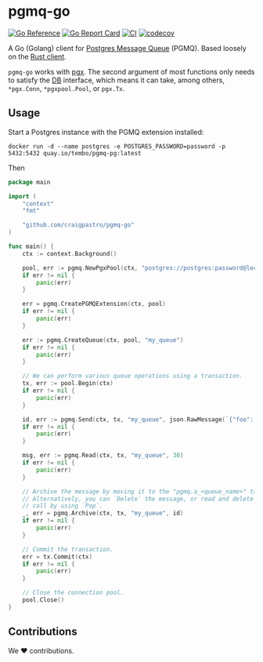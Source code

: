 # pgmq-go

[![Go Reference](https://pkg.go.dev/badge/github.com/craigpastro/pgmq-go.svg)](https://pkg.go.dev/github.com/craigpastro/pgmq-go)
[![Go Report Card](https://goreportcard.com/badge/github.com/craigpastro/pgmq-go)](https://goreportcard.com/report/github.com/craigpastro/pgmq-go)
[![CI](https://github.com/craigpastro/pgmq-go/actions/workflows/push_to_main.yaml/badge.svg)](https://github.com/craigpastro/pgmq-go/actions/workflows/push_to_main.yaml)
[![codecov](https://codecov.io/github/craigpastro/pgmq-go/branch/main/graph/badge.svg?token=00AJODX77Z)](https://codecov.io/github/craigpastro/pgmq-go)

A Go (Golang) client for
[Postgres Message Queue](https://github.com/tembo-io/pgmq) (PGMQ). Based loosely
on the [Rust client](https://github.com/tembo-io/pgmq/tree/main/pgmq-rs).

`pgmq-go` works with [pgx](https://github.com/jackc/pgx). The second argument of most functions only needs to satisfy the [DB](https://pkg.go.dev/github.com/craigpastro/pgmq-go#DB) interface, which means it can take, among others, `*pgx.Conn`, `*pgxpool.Pool`, or `pgx.Tx`.

## Usage

Start a Postgres instance with the PGMQ extension installed:

```shell
docker run -d --name postgres -e POSTGRES_PASSWORD=password -p 5432:5432 quay.io/tembo/pgmq-pg:latest
```

Then

```go
package main

import (
    "context"
    "fmt"

    "github.com/craigpastro/pgmq-go"
)

func main() {
    ctx := context.Background()

    pool, err := pgmq.NewPgxPool(ctx, "postgres://postgres:password@localhost:5432/postgres")
    if err != nil {
        panic(err)
    }

    err = pgmq.CreatePGMQExtension(ctx, pool)
	if err != nil {
        panic(err)
	}

	err := pgmq.CreateQueue(ctx, pool, "my_queue")
    if err != nil {
        panic(err)
    }

    // We can perform various queue operations using a transaction.
    tx, err := pool.Begin(ctx)
    if err != nil {
        panic(err)
    }

    id, err := pgmq.Send(ctx, tx, "my_queue", json.RawMessage(`{"foo": "bar"}`))
    if err != nil {
        panic(err)
    }

    msg, err := pgmq.Read(ctx, tx, "my_queue", 30)
    if err != nil {
        panic(err)
    }

    // Archive the message by moving it to the "pgmq.a_<queue_name>" table.
    // Alternatively, you can `Delete` the message, or read and delete in one
    // call by using `Pop`.
    _, err = pgmq.Archive(ctx, tx, "my_queue", id)
    if err != nil {
        panic(err)
    }

    // Commit the transaction.
    err = tx.Commit(ctx)
    if err != nil {
        panic(err)
    }

    // Close the connection pool.
    pool.Close()
}
```

## Contributions

We :heart: contributions.
